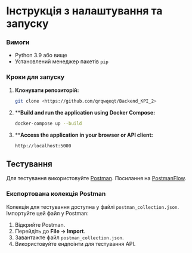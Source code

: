# Інструкція з налаштування та запуску

### Вимоги
- Python 3.9 або вище
- Установлений менеджер пакетів `pip`

### Кроки для запуску
1. **Клонувати репозиторій:**
   ```bash
   git clone <https://github.com/qrqwqeqt/Backend_KPI_2>
   ```
   
2. ****Build and run the application using Docker Compose:**
   ```bash
   docker-compose up --build
   ```

3. ****Access the application in your browser or API client:**
   ```
   http://localhost:5000
   ```
   

## Тестування
Для тестування використовуйте [Postman](https://www.postman.com/). 
Посилання на  [PostmanFlow](https://web.postman.co/workspace/My-Workspace~d441e550-bbde-42a4-8a76-edf6be089d45/flow/674f40a454fc950032a0e790).




### Експортована колекція Postman
Колекція для тестування доступна у файлі `postman_collection.json`. Імпортуйте цей файл у Postman:
1. Відкрийте Postman.
2. Перейдіть до **File → Import**.
3. Завантажте файл `postman_collection.json`.
4. Використовуйте ендпоінти для тестування API.
